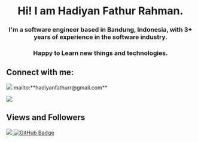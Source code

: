
<h1 align="center">Hi! I am Hadiyan Fathur Rahman.</h1>
<h3 align="center">I'm a software engineer based in Bandung, Indonesia, with 3+ years of experience in the software industry. </h3>
<h3 align="center">Happy to Learn new things and technologies.</h3>

## Connect with me:
<p><img src="https://img.icons8.com/color/48/null/gmail--v1.png"/> mailto:**hadiyanfathurr@gmail.com**<p> 
<a href = "https://www.linkedin.com/in/hadiyanfr/"><img src="https://img.icons8.com/fluent/48/000000/linkedin.png"/></a>

## Views and Followers
<a href="https://github.com/Meghna-DAS/github-profile-views-counter">
    <img src="https://komarev.com/ghpvc/?username=DidinAmarudinn">
</a>
<a href="https://github.com/SubhamRaoniar28?tab=followers"><img src="https://img.shields.io/github/followers/hadiyanfathur?label=Followers&style=social" alt="GitHub Badge"></a>
  
<!---
hadiyanfathur/hadiyanfathur is a ✨ special ✨ repository because its `README.md` (this file) appears on your GitHub profile.
You can click the Preview link to take a look at your changes.
--->
